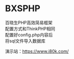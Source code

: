 # BXSPHP
百晓生PHP高效简易框架<br>
配置方式和ThinkPHP相同<br>
配置好config.php内容后<br>
将sql文件导入数据库<br>

演示站：https://www.i80k.com/
